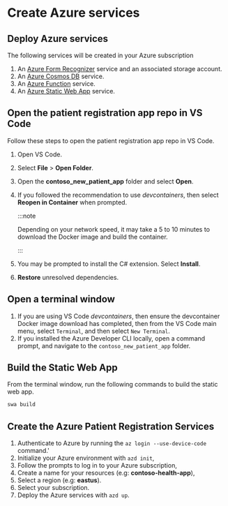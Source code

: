 # Create Azure services

## Deploy Azure services

The following services will be created in your Azure subscription

1. An [Azure Form Recognizer](https://azure.microsoft.com/services/form-recognizer?WT.mc_id=aiml-77396-cxa) service and an associated storage account.
1. An [Azure Cosmos DB](https://learn.microsoft.com/azure/cosmos-db/introduction?WT.mc_id=aiml-77396-cxa) service.
1. An [Azure Function](https://learn.microsoft.com/azure/azure-functions/?WT.mc_id=aiml-77396-cxa) service.
1. An [Azure Static Web App](https://azure.microsoft.com/services/app-service/static/?WT.mc_id=aiml-77396-cxa) service.


## Open the patient registration app repo in VS Code

Follow these steps to open the patient registration app repo in VS Code.

1. Open VS Code.
1. Select **File** > **Open Folder**.
1. Open the **contoso_new_patient_app** folder and select **Open**.
1. If you followed the recommendation to use *devcontainers*, then select **Reopen in Container** when prompted.

   :::note

   Depending on your network speed, it may take a 5 to 10 minutes to download the Docker image and build the container.

   :::

1. You may be prompted to install the C# extension. Select **Install**.
1. **Restore** unresolved dependencies.

## Open a terminal window

1. If you are using VS Code *devcontainers*, then ensure the devcontainer Docker image download has completed, then from the VS Code main menu, select `Terminal`, and then select `New Terminal`.
1. If you installed the Azure Developer CLI locally, open a command prompt, and navigate to the `contoso_new_patient_app` folder.

## Build the Static Web App

From the terminal window, run the following commands to build the static web app.

```bash
swa build
```

## Create the Azure Patient Registration Services

1. Authenticate to Azure by running the `az login --use-device-code` command.'
1. Initialize your Azure environment with `azd init`, 
1. Follow the prompts to log in to your Azure subscription,
1. Create a name for your resources (e.g: **contoso-health-app**),
1. Select a region (e.g: **eastus**).
1. Select your subscription.
1. Deploy the Azure services with `azd up`.
